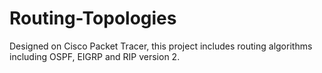 # Routing-Topologies
Designed on Cisco Packet Tracer, this project includes routing algorithms including OSPF, EIGRP and RIP version 2. 
